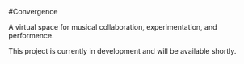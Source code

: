 #Convergence

A virtual space for musical collaboration, experimentation, and performence.

This project is currently in development and will be available shortly.
